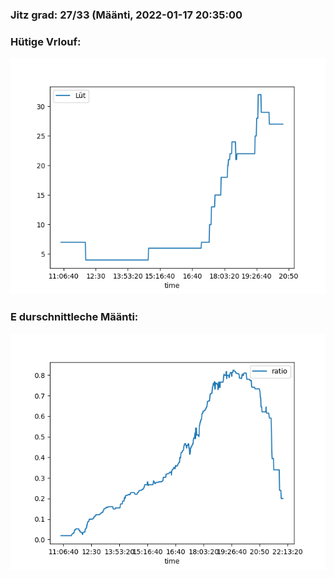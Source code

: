 ### Jitz grad: 27/33 (Määnti, 2022-01-17 20:35:00

### Hütige Vrlouf:
![Graph](Today.png)

### E durschnittleche Määnti:
![Graph](Määnti.png)